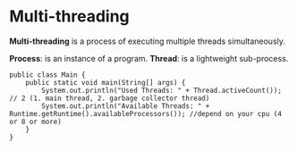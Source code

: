 # Multi-threading
**Multi-threading** is a process of executing multiple threads simultaneously.

**Process**: is an instance of a program.
**Thread**: is a lightweight sub-process.

    public class Main {
        public static void main(String[] args) {
            System.out.println("Used Threads: " + Thread.activeCount());  // 2 (1. main thread, 2. garbage collector thread)
            System.out.println("Available Threads: " + Runtime.getRuntime().availableProcessors()); //depend on your cpu (4 or 8 or more)
        }
    }
    
    
